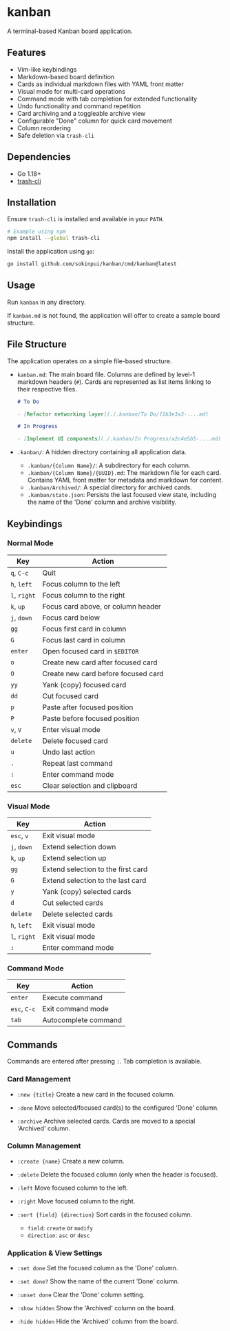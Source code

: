 # kanban

A terminal-based Kanban board application.

## Features

- Vim-like keybindings
- Markdown-based board definition
- Cards as individual markdown files with YAML front matter
- Visual mode for multi-card operations
- Command mode with tab completion for extended functionality
- Undo functionality and command repetition
- Card archiving and a toggleable archive view
- Configurable "Done" column for quick card movement
- Column reordering
- Safe deletion via `trash-cli`

## Dependencies

- Go 1.18+
- [trash-cli](https://github.com/sindresorhus/trash-cli)

## Installation

Ensure `trash-cli` is installed and available in your `PATH`.

```sh
# Example using npm
npm install --global trash-cli
```

Install the application using `go`:

```sh
go install github.com/sokinpui/kanban/cmd/kanban@latest
```

## Usage

Run `kanban` in any directory.

If `kanban.md` is not found, the application will offer to create a sample board structure.

## File Structure

The application operates on a simple file-based structure.

- `kanban.md`: The main board file. Columns are defined by level-1 markdown headers (`#`). Cards are represented as list items linking to their respective files.

  ```markdown
  # To Do

  - [Refactor networking layer](./.kanban/To Do/f1b3e3a3-....md)

  # In Progress

  - [Implement UI components](./.kanban/In Progress/a2c4e5b5-....md)
  ```

- `.kanban/`: A hidden directory containing all application data.
  - `.kanban/{Column Name}/`: A subdirectory for each column.
  - `.kanban/{Column Name}/{UUID}.md`: The markdown file for each card. Contains YAML front matter for metadata and markdown for content.
  - `.kanban/Archived/`: A special directory for archived cards.
  - `.kanban/state.json`: Persists the last focused view state, including the name of the 'Done' column and archive visibility.

## Keybindings

### Normal Mode

| Key          | Action                              |
| ------------ | ----------------------------------- |
| `q`, `C-c`   | Quit                                |
| `h`, `left`  | Focus column to the left            |
| `l`, `right` | Focus column to the right           |
| `k`, `up`    | Focus card above, or column header  |
| `j`, `down`  | Focus card below                    |
| `gg`         | Focus first card in column          |
| `G`          | Focus last card in column           |
| `enter`      | Open focused card in `$EDITOR`      |
| `o`          | Create new card after focused card  |
| `O`          | Create new card before focused card |
| `yy`         | Yank (copy) focused card            |
| `dd`         | Cut focused card                    |
| `p`          | Paste after focused position        |
| `P`          | Paste before focused position       |
| `v`, `V`     | Enter visual mode                   |
| `delete`     | Delete focused card                 |
| `u`          | Undo last action                    |
| `.`          | Repeat last command                 |
| `:`          | Enter command mode                  |
| `esc`        | Clear selection and clipboard       |

### Visual Mode

| Key          | Action                             |
| ------------ | ---------------------------------- |
| `esc`, `v`   | Exit visual mode                   |
| `j`, `down`  | Extend selection down              |
| `k`, `up`    | Extend selection up                |
| `gg`         | Extend selection to the first card |
| `G`          | Extend selection to the last card  |
| `y`          | Yank (copy) selected cards         |
| `d`          | Cut selected cards                 |
| `delete`     | Delete selected cards              |
| `h`, `left`  | Exit visual mode                   |
| `l`, `right` | Exit visual mode                   |
| `:`          | Enter command mode                 |

### Command Mode

| Key          | Action               |
| ------------ | -------------------- |
| `enter`      | Execute command      |
| `esc`, `C-c` | Exit command mode    |
| `tab`        | Autocomplete command |

## Commands

Commands are entered after pressing `:`. Tab completion is available.

### Card Management

- `:new {title}`
  Create a new card in the focused column.

- `:done`
  Move selected/focused card(s) to the configured 'Done' column.

- `:archive`
  Archive selected cards. Cards are moved to a special 'Archived' column.

### Column Management

- `:create {name}`
  Create a new column.

- `:delete`
  Delete the focused column (only when the header is focused).

- `:left`
  Move focused column to the left.

- `:right`
  Move focused column to the right.

- `:sort {field} {direction}`
  Sort cards in the focused column.
  - `field`: `create` or `modify`
  - `direction`: `asc` or `desc`

### Application & View Settings

- `:set done`
  Set the focused column as the 'Done' column.

- `:set done?`
  Show the name of the current 'Done' column.

- `:unset done`
  Clear the 'Done' column setting.

- `:show hidden`
  Show the 'Archived' column on the board.

- `:hide hidden`
  Hide the 'Archived' column from the board.
